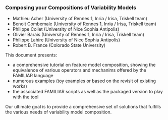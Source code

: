 ### Composing your Compositions of Variability Models

 * Mathieu Acher (University of Rennes 1, Inria / Irisa, Triskell team)
 * Benoit Combemale (University of Rennes 1, Inria / Irisa, Triskell team)
 * Philippe Collet (University of Nice Sophia Antipolis)
 * Olivier Barais (University of Rennes 1, Inria / Irisa, Triskell team)
 * Philippe Lahire (University of Nice Sophia Antipolis)
 * Robert B. France (Colorado State University)

This document presents: 
 
 * a comprehensive tutorial on feature model composition, showing the equivalence of various operators and mechanims offered by the FAMILIAR language
 * numerous examples (toy examples or based on the revisit of existing works)
 * the associated FAMILIAR scripts as well as the packaged version to play with the tool

Our ultimate goal is to provide a comprehensive set of solutions that fulfills the various needs of variability model composition. 
